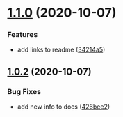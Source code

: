 # [1.1.0](https://github.com/rxgx/eslint-config-rxgx/compare/v1.0.2...v1.1.0) (2020-10-07)


### Features

* add links to readme ([34214a5](https://github.com/rxgx/eslint-config-rxgx/commit/34214a51d63c1aa3e389d136154ae10666021011))

## [1.0.2](https://github.com/rxgx/eslint-config-rxgx/compare/v1.0.1...v1.0.2) (2020-10-07)


### Bug Fixes

* add new info to docs ([426bee2](https://github.com/rxgx/eslint-config-rxgx/commit/426bee2672e4dcc34dc23079769a929d15b2a267))
